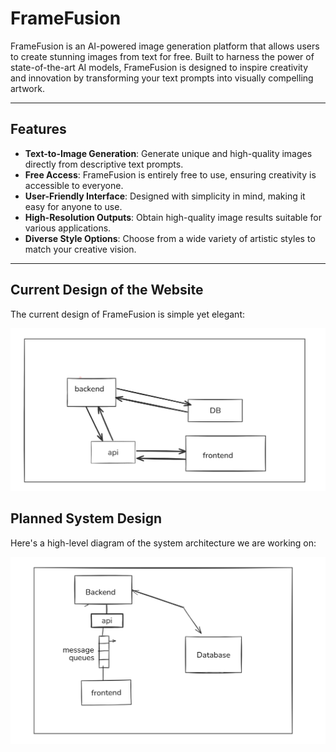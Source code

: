# FrameFusion  

FrameFusion is an AI-powered image generation platform that allows users to create stunning images from text for free. Built to harness the power of state-of-the-art AI models, FrameFusion is designed to inspire creativity and innovation by transforming your text prompts into visually compelling artwork.  

---

## Features  
- **Text-to-Image Generation**: Generate unique and high-quality images directly from descriptive text prompts.  
- **Free Access**: FrameFusion is entirely free to use, ensuring creativity is accessible to everyone.  
- **User-Friendly Interface**: Designed with simplicity in mind, making it easy for anyone to use.  
- **High-Resolution Outputs**: Obtain high-quality image results suitable for various applications.  
- **Diverse Style Options**: Choose from a wide variety of artistic styles to match your creative vision.  

---

## Current Design of the Website  
The current design of FrameFusion is simple yet elegant:  

![Generated Image Example](./public/images/current.png)

## Planned System Design  
Here's a high-level diagram of the system architecture we are working on:  

![Generated Image Example](./public/images/implement.png)
